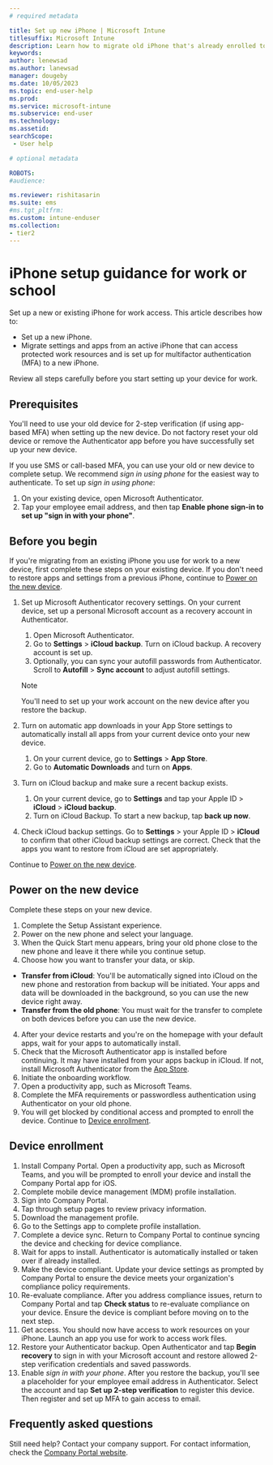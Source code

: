 ```yaml
---
# required metadata

title: Set up new iPhone | Microsoft Intune
titlesuffix: Microsoft Intune
description: Learn how to migrate old iPhone that's already enrolled to a new iPhone. 
keywords:
author: lenewsad
ms.author: lanewsad
manager: dougeby
ms.date: 10/05/2023
ms.topic: end-user-help
ms.prod:
ms.service: microsoft-intune
ms.subservice: end-user
ms.technology:
ms.assetid: 
searchScope:
 - User help

# optional metadata

ROBOTS:  
#audience:

ms.reviewer: rishitasarin  
ms.suite: ems
#ms.tgt_pltfrm:
ms.custom: intune-enduser
ms.collection:
- tier2
---
```


# iPhone setup guidance for work or school  

Set up a new or existing iPhone for work access. This article describes how to:     

* Set up a new iPhone. 
* Migrate settings and apps from an active iPhone that can access protected work resources and is set up for multifactor authentication (MFA) to a new iPhone. 

Review all steps carefully before you start setting up your device for work.  

## Prerequisites  
You'll need to use your old device for 2-step verification (if using app-based MFA) when setting up the new device. Do not factory reset your old device or remove the Authenticator app before you have successfully set up your new device. 

If you use SMS or call-based MFA, you can use your old or new device to complete setup. We recommend *sign in using phone* for the easiest way to authenticate. To set up *sign in using phone*:
  1. On your existing device, open Microsoft Authenticator.
  2. Tap your employee email address, and then tap **Enable phone sign-in to set up "sign in with your phone"**.  

## Before you begin  

If you're migrating from an existing iPhone you use for work to a new device, first complete these steps on your existing device. If you don't need to restore apps and settings from a previous iPhone, continue to [Power on the new device](set-up-migrate-iphone-for-work.md#power-on-the-new-device).       

1. Set up Microsoft Authenticator recovery settings. On your current device, set up a personal Microsoft account as a recovery account in Authenticator.  
    1. Open Microsoft Authenticator.
    2. Go to **Settings** > **iCloud backup**. Turn on iCloud backup. A recovery account is set up.    
    3. Optionally, you can sync your autofill passwords from Authenticator. Scroll to **Autofill** > **Sync account** to adjust autofill settings.  

    > [!NOTE]
    > You'll need to set up your work account on the new device after you restore the backup.    

2. Turn on automatic app downloads in your App Store settings to automatically install all apps from your current device onto your new device. 
    1. On your current device, go to **Settings** > **App Store**. 
    2. Go to **Automatic Downloads** and turn on **Apps**.  

3. Turn on iCloud backup and make sure a recent backup exists. 
   1. On your current device, go to **Settings** and tap your Apple ID > **iCloud** > **iCloud backup**. 
   2. Turn on iCloud Backup. To start a new backup, tap **back up now**. 

4. Check iCloud backup settings. Go to **Settings** > your Apple ID > **iCloud** to confirm that other iCloud backup settings are correct. Check that the apps you want to restore from iCloud are set appropriately. 

Continue to [Power on the new device](set-up-migrate-iphone-for-work.md#power-on-the-new-device).  

## Power on the new device  
Complete these steps on your new device.  

1. Complete the Setup Assistant experience.  
  1. Power on the new phone and select your language. 
  2. When the Quick Start menu appears, bring your old phone close to the new phone and leave it there while you continue setup.  
  3. Choose how you want to transfer your data, or skip.  
   * **Transfer from iCloud**: You'll be automatically signed into iCloud on the new phone and restoration from backup will be initiated. Your apps and data will be downloaded in the background, so you can use the new device right away.  
   * **Transfer from the old phone**: You must wait for the transfer to complete on both devices before you can use the new device.  
  4. After your device restarts and you're on the homepage with your default apps, wait for your apps to automatically install.   
2. Check that the Microsoft Authenticator app is installed before continuing. It may have installed from your apps backup in iCloud. If not, install Microsoft Authenticator from the [App Store](https://apps.apple.com/us/app/microsoft-authenticator/id983156458). 
3. Initiate the onboarding workflow. 
  1. Open a productivity app, such as Microsoft Teams. 
  2. Complete the MFA requirements or passwordless authentication using Authenticator on your old phone. 
  3. You will get blocked by conditional access and prompted to enroll the device. Continue to [Device enrollment](set-up-migrate-iphone-for-work.md#device-enrollment).   

## Device enrollment  

1. Install Company Portal. Open a productivity app, such as Microsoft Teams, and you will be prompted to enroll your device and install the Company Portal app for iOS.  
2. Complete mobile device management (MDM) profile installation. 
  1. Sign into Company Portal.
  2. Tap through setup pages to review privacy information. 
  3. Download the management profile. 
  4. Go to the Settings app to complete profile installation. 
3. Complete a device sync. Return to Company Portal to continue syncing the device and checking for device compliance. 
4. Wait for apps to install. Authenticator is automatically installed or taken over if already installed.  
5. Make the device compliant. Update your device settings as prompted by Company Portal to ensure the device meets your organization's compliance policy requirements.  
6. Re-evaluate compliance. After you address compliance issues, return to Company Portal and tap **Check status** to re-evaluate compliance on your device. Ensure the device is compliant before moving on to the next step.  
7. Get access. You should now have access to work resources on your iPhone. Launch an app you use for work to access work files.  
8. Restore your Authenticator backup. Open Authenticator and tap **Begin recovery** to sign in with your Microsoft account and restore allowed 2-step verification credentials and saved passwords. 
9. Enable *sign in with your phone*. After you restore the backup, you'll see a placeholder for your employee email address in Authenticator. Select the account and tap **Set up 2-step verification** to register this device. Then register and set up MFA to gain access to email. 

## Frequently asked questions 

Still need help? Contact your company support. For contact information, check the [Company Portal website](https://go.microsoft.com/fwlink/?linkid=2010980).  
